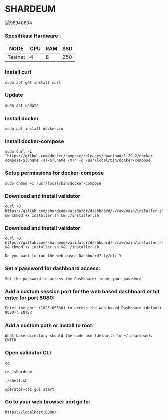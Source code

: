 # SHARDEUM

![98940804](https://user-images.githubusercontent.com/96678356/216855731-728a1322-d22a-411e-984a-1e6dd43c16e9.png)


### Spesifikasi Hardware :
NODE  | CPU     | RAM      | SSD     |
| ------------- | ------------- | ------------- | -------- |
| Testnet | 4          | 8         | 250  |


### Install curl
```
sudo apt-get install curl
```
### Update
```
sudo apt update
```
### Install docker
```
sudo apt install docker.io
```
### Install docker-compose
```
sudo curl -L "https://github.com/docker/compose/releases/download/1.29.2/docker-compose-$(uname -s)-$(uname -m)" -o /usr/local/bin/docker-compose
```
### Setup permissions for docker-compose
```
sudo chmod +x /usr/local/bin/docker-compose
```
### Download and install validator
```
curl -O https://gitlab.com/shardeum/validator/dashboard/-/raw/main/installer.sh && chmod +x installer.sh && ./installer.sh
```
### Download and install validator
```
curl -O https://gitlab.com/shardeum/validator/dashboard/-/raw/main/installer.sh && chmod +x installer.sh && ./installer.sh
```
```
Do you want to run the web based Dashboard? (y/n): Y 
```
### Set a password for dashboard access:
```
Set the password to access the Dashboard: input your password
```
### Add a custom session port for the web based dashboard or hit enter for port 8080:
```
Enter the port (1025-65536) to access the web based Dashboard (default 8080): ENTER
```
### Add a custom path or install to root:
```
What base directory should the node use (defaults to ~/.shardeum):  ENTER
```
### Open validator CLI
```
cd
```
```
cd .shardeum
```
```
./shell.sh
```
```
operator-cli gui start
```
### Go to your web browser and go to:
```
https://localhost:8080/
```
